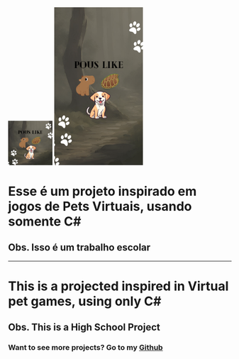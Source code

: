 <div>
      <img src="https://github.com/Voyagerbr/PousLike/blob/main/Screenshots/appicon.png" Width="100">
      <img src="https://github.com/Voyagerbr/PousLike/blob/main/Screenshots/splash.png" Width="200" >
        <h1>Esse é um projeto inspirado em jogos de Pets Virtuais, usando somente C# </h1>
        <h2>Obs. Isso é um trabalho escolar</h2>
    <hr>
        <h1>This is a projected inspired in Virtual pet games, using only C#</h1>
        <h2> Obs. This is a High School Project </h2>
        <h3> Want to see more projects? Go to my <a href="https://github.com/Voyagerbr" target="_blank">Github</a></h3>
  
</div>

